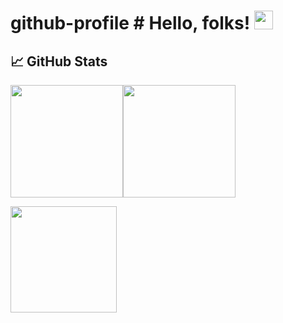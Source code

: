 # github-profile # Hello, folks! <img src="https://www.ptd3v.dev/wp-content/uploads/wave.gif" width="30px" height="30px" />

## &#x1f4c8; GitHub Stats
<img align="center" height="180px" src="https://github-readme-stats.vercel.app/api?username=ptd3v&show_icons=true&hide=prs&rank_icon=github&theme=github_dark_dimmed" /><img align="center" height="180px" src="https://streak-stats.demolab.com?user=ptd3v&border_radius=&background=24292F&stroke=539BF5&sideLabels=ADBAC7&dates=ADBAC7&excludeDaysLabel=ADBAC7&sideNums=539BF5&fire=539BF5&currStreakLabel=539BF5&currStreakNum=539BF5&border=24292F" />

<img align="center" height="170px" src="https://github-readme-stats.vercel.app/api/top-langs/?username=ptd3v&layout=compact&size_weight=0.5&count_weight=0.5" />
